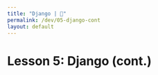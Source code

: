 ```yaml
---
title: "Django | 💙"
permalink: /dev/05-django-cont
layout: default
---
```


# Lesson 5: Django (cont.)
